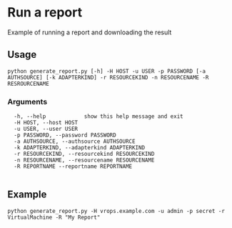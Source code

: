 # Run a report

Example of running a report and downloading the result

## Usage

```
python generate_report.py [-h] -H HOST -u USER -p PASSWORD [-a AUTHSOURCE] [-k ADAPTERKIND] -r RESOURCEKIND -n RESOURCENAME -R RESROURCENAME
```

### Arguments
```
  -h, --help            show this help message and exit
  -H HOST, --host HOST
  -u USER, --user USER
  -p PASSWORD, --password PASSWORD
  -a AUTHSOURCE, --authsource AUTHSOURCE
  -k ADAPTERKIND, --adapterkind ADAPTERKIND
  -r RESOURCEKIND, --resourcekind RESOURCEKIND
  -n RESOURCENAME, --resourcename RESOURCENAME
  -R REPORTNAME --reportname REPORTNAME
 
```

## Example 
```commandline
python generate_report.py -H vrops.example.com -u admin -p secret -r VirtualMachine -R "My Report" 
```
